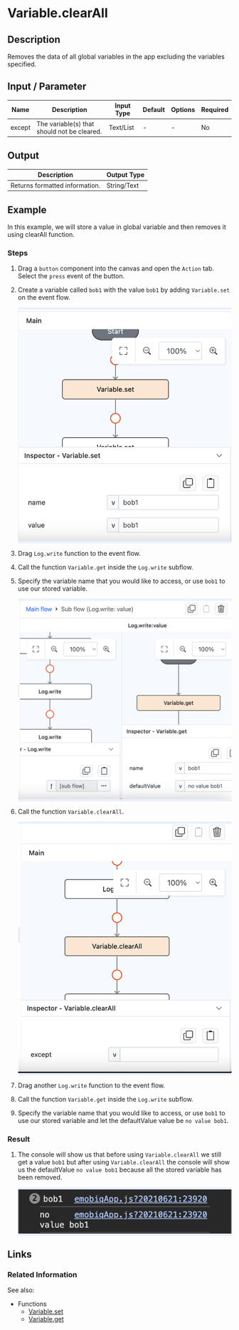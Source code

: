 # Variable.clearAll

## Description

Removes the data of all global variables in the app excluding the variables specified.

## Input / Parameter

| Name   | Description                                  | Input Type | Default | Options | Required |
|--------|----------------------------------------------| ------ | ------ | ------ | ------ |
| except | The variable(s) that should not be cleared.  | Text/List | - | - | No |

## Output

| Description                    | Output Type |
|--------------------------------| ------ |
| Returns formatted information. | String/Text |

## Example

In this example, we will store a value in global variable and then removes it using clearAll function.

### Steps

1. Drag a `button` component into the canvas and open the `Action` tab. Select the `press` event of the button.
2. Create a variable called `bob1` with the value `bob1` by adding `Variable.set` on the event flow.

    <div style="display:flex; align-items:center; justify-content:center; background-color: #E7F1FF;">
        <img src="./clearAll-step-1.png"
        style="width: 100%; padding: 5px;"/>
    </div>
3. Drag `Log.write` function to the event flow.
4. Call the function `Variable.get` inside the `Log.write` subflow. 
5. Specify the variable name that you would like to access, or use `bob1` to use our stored variable.

    <div style="display:flex; align-items:center; justify-content:center; background-color: #E7F1FF;">
        <img src="./clearAll-step-2.png"
        style="width: 100%; padding: 5px;"/>
    </div>
6. Call the function `Variable.clearAll`. 

    <div style="display:flex; align-items:center; justify-content:center; background-color: #E7F1FF;">
        <img src="./clearAll-step-3.png"
        style="width: 100%; padding: 5px;"/>
    </div>
7. Drag another `Log.write` function to the event flow.
8. Call the function `Variable.get` inside the `Log.write` subflow. 
9. Specify the variable name that you would like to access, or use `bob1` to use our stored variable and let the defaultValue value be `no value bob1`.

### Result

1. The console will show us that before using `Variable.clearAll` we still get a value `bob1` but after using `Variable.clearAll` the console will show us the defaultValue `no value bob1` because all the stored variable has been removed.

    <div style="display:flex; align-items:center; justify-content:center; background-color: #E7F1FF;">
        <img src="./clearAll-result-1.png"
        style="width: 100%; padding: 5px;"/>
    </div>

## Links

### Related Information

See also:

- Functions
    -  [Variable.set](/document/client/2-5-actions-and-visual-logic/action-reference/react-native/Variable/set/set.md)
    -  [Variable.get](/document/client/2-5-actions-and-visual-logic/action-reference/react-native/Variable/get/set.md)
